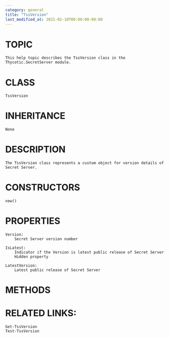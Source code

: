 ```yaml
---
category: general
title: "TssVersion"
last_modified_at: 2021-02-10T00:00:00-00:00
---
```


# TOPIC
    This help topic describes the TssVersion class in the Thycotic.SecretServer module.

# CLASS
    TssVersion

# INHERITANCE
    None

# DESCRIPTION
    The TssVersion class represents a custom object for version details of Secret Server.

# CONSTRUCTORS
    new()

# PROPERTIES
    Version:
        Secret Server version number

    IsLatest:
        Indicator if the Version is latest public release of Secret Server
        Hidden property

    LatestVersion:
        Latest public release of Secret Server

# METHODS

# RELATED LINKS:
    Get-TssVersion
    Test-TssVersion